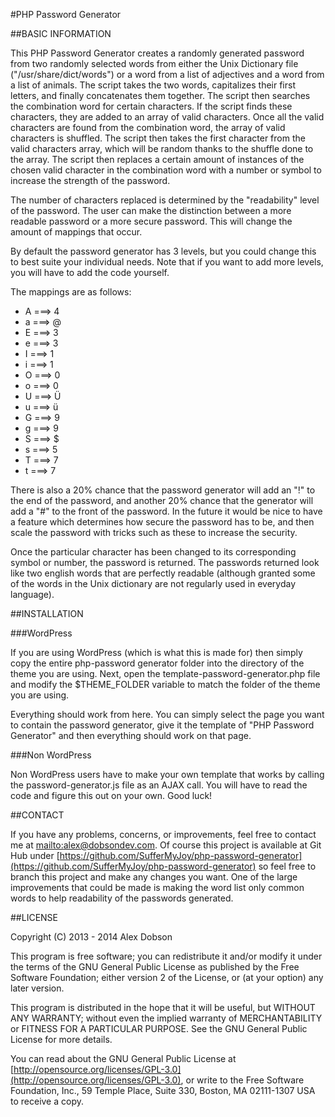 #PHP Password Generator

##BASIC INFORMATION

This PHP Password Generator creates a randomly generated password from two randomly selected words from either the Unix Dictionary file ("/usr/share/dict/words") or a word from a list of adjectives and a word from a list of animals. The script takes the two words, capitalizes their first letters, and finally concatenates them together. The script then searches the combination word for certain characters. If the script finds these characters, they are added to an array of valid characters. Once all the valid characters are found from the combination word, the array of valid characters is shuffled. The script then takes the first character from the valid characters array, which will be random thanks to the shuffle done to the array. The script then replaces a certain amount of instances of the chosen valid character in the combination word with a number or symbol to increase the strength of the password.

The number of characters replaced is determined by the "readability" level of the password. The user can make the distinction between a more readable password or a more secure password. This will change the amount of mappings that occur.

By default the password generator has 3 levels, but you could change this to best suite your individual needs. Note that if you want to add more levels, you will have to add the code yourself.

The mappings are as follows:

- A ===> 4
- a ===> @
- E ===> 3
- e ===> 3
- I ===> 1
- i ===> 1
- O ===> 0
- o ===> 0
- U ===> Ü
- u ===> ü
- G ===> 9
- g ===> 9
- S ===> $
- s ===> 5
- T ===> 7
- t ===> 7

There is also a 20% chance that the password generator will add an "!" to the end of the password, and another 20% chance that the generator will add a "#" to the front of the password. In the future it would be nice to have a feature which determines how secure the password has to be, and then scale the password with tricks such as these to increase the security.

Once the particular character has been changed to its corresponding symbol or number, the password is returned. The passwords returned look like two english words that are perfectly readable (although granted some of the words in the Unix dictionary are not regularly used in everyday language).

##INSTALLATION

###WordPress

If you are using WordPress (which is what this is made for) then simply copy the entire php-password generator folder into the directory of the theme you are using. Next, open the template-password-generator.php file and modify the $THEME_FOLDER variable to match the folder of the theme you are using.

Everything should work from here. You can simply select the page you want to contain the password generator, give it the template of "PHP Password Generator" and then everything should work on that page.

###Non WordPress

Non WordPress users have to make your own template that works by calling the password-generator.js file as an AJAX call. You will have to read the code and figure this out on your own. Good luck!

##CONTACT

If you have any problems, concerns, or improvements, feel free to contact me at [mailto:alex@dobsondev.com](alex@dobsondev.com). Of course this project is available at Git Hub under [https://github.com/SufferMyJoy/php-password-generator](https://github.com/SufferMyJoy/php-password-generator) so feel free to branch this project and make any changes you want. One of the large improvements that could be made is making the word list only common words to help readability of the passwords generated.

##LICENSE

Copyright (C) 2013 - 2014 Alex Dobson

This program is free software; you can redistribute it and/or modify it under the terms of the GNU General Public License as published by the Free Software Foundation; either version 2 of the License, or (at your option) any later version.

This program is distributed in the hope that it will be useful, but WITHOUT ANY WARRANTY; without even the implied warranty of MERCHANTABILITY or FITNESS FOR A PARTICULAR PURPOSE. See the GNU General Public License for more details.

You can read about the GNU General Public License at [http://opensource.org/licenses/GPL-3.0](http://opensource.org/licenses/GPL-3.0), or write to the Free Software Foundation, Inc., 59 Temple Place, Suite 330, Boston, MA 02111-1307 USA to receive a copy.